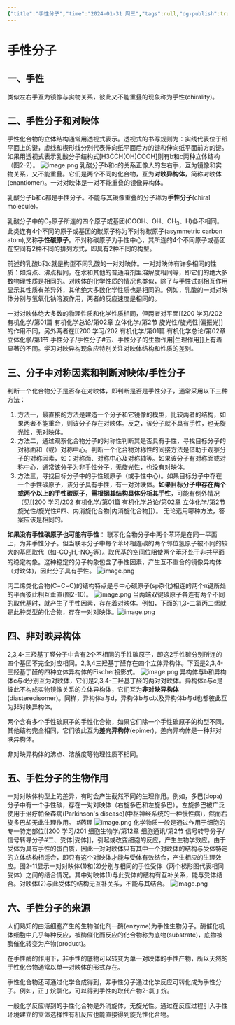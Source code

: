 ```yaml
---
{"title":"手性分子","time":"2024-01-31 周三","tags":null,"dg-publish":true,"permalink":"/200 学习/202 有机化学/第01篇 有机化学总论/第02章 立体化学/第1节 手性分子/手性分子/","dgPassFrontmatter":true,"created":"2024-01-31T12:15:11.155+08:00","updated":"2024-02-07T20:36:08.044+08:00"}
---
```


# 手性分子
## 一、手性
类似左右手互为镜像与实物关系，彼此又不能重叠的现象称为手性(chirality)。

## 二、手性分子和对映体
手性化合物的立体结构通常用透视式表示。透视式的书写规则为：实线代表位于纸平面上的键，虚线和楔形线分别代表伸向纸平面后方的键和伸向纸平面前方的键。如果用透视式表示乳酸分子结构式[H3CCH(OH)COOH]则有b和c两种立体结构（图2-2）。
![image.png](https://cdn.jsdelivr.net/gh/Dolan-Lance/Image-Jiang/202401311229011.jpg)
乳酸分子b和c的关系正像人的左右手，互为镜像和实物关系，又不能重叠。它们是两个不同的化合物，互为**对映异构体**，简称对映体(enantiomer)。一对对映体是一对不能重叠的镜像异构体。

乳酸分子b和c都是手性分子。不能与其镜像重叠的分子称为**手性分子**(chiral molecule)。

乳酸分子中的C<sub>2</sub>原子所连的四个原子或基团(COOH、OH、CH<sub>3</sub>、H)各不相同。此类连有4个不同的原子或基团的碳原子称为不对称碳原子(asymmetric carbon atom),又称**手性碳原子**。不对称碳原子为手性中心，其所连的4个不同原子或基团在空间有2种不同的排列方式，即具有2种不同的构型。

前述的乳酸b和c就是构型不同乳酸的一对对映体。一对对映体有许多相同的性质：如熔点、沸点相同，在水和其他的普通溶剂里溶解度相同等，即它们的绝大多数物理性质是相同的。对映体的化学性质的情况也类似，除了与手性试剂相互作用显示其性质有差异外，其他绝大多数化学性质也是相同的。例如，乳酸的一对对映体分别与氢氧化钠溶液作用，两者的反应速度是相同的。

一对对映体绝大多数的物理性质和化学性质相同，但两者对平面[[200 学习/202 有机化学/第01篇 有机化学总论/第02章 立体化学/第2节 旋光性/旋光性\|偏振光]]的作用不同，另外两者在[[200 学习/202 有机化学/第01篇 有机化学总论/第02章 立体化学/第1节 手性分子/手性分子#五、手性分子的生物作用\|生理作用]]上有着显著的不同。学习对映异构现象应特别关注对映体结构和性质的差别。
## 三、分子中对称因素和判断对映体/手性分子
判断一个化合物分子是否存在对映体，即判断是否是手性分子，通常采用以下三种方法：
1. 方法一，最直接的方法是建造一个分子和它镜像的模型，比较两者的结构，如果两者不能重合，则该分子存在对映体。反之，该分子就不具有手性，也无旋光性，无对映体。
2. 方法二，通过观察化合物分子的对称性判断其是否具有手性，寻找目标分子的对称面和（或）对称中心。判断一个化合物对称性的间接方法是借助于观察分子的对称因素，如：对称面、对称中心及对称轴等。如果该分子有对称面或对称中心，通常该分子为非手性分子，无旋光性，也没有对映体。
3. 方法三，寻找目标分子中的手性碳原子（或手性中心)。如果目标分子中存在一个手性碳原子，该分子具有手性，有一对对映体。**如果目标分子中存在两个或两个以上的手性碳原子，需根据其结构具体分析其手性**，可能有例外情况（见[[200 学习/202 有机化学/第01篇 有机化学总论/第02章 立体化学/第2节 旋光性/旋光性#四、内消旋化合物\|内消旋化合物]]）。
无论选用哪种方法，答案应该是相同的。

**如果没有手性碳原子也可能有手性**：
联苯化合物分子中两个苯环是在同一平面上，为非手性分子。但当联苯分子中每个苯环相连碳的两个邻位氢原子被不同的较大的基团取代（如-CO<sub>2</sub>H,-NO<sub>2</sub>等）。取代基的空间位阻使两个苯环处于非共平面的稳定构象。这种稳定的分子构象包含了手性因素，产生互不重合的镜像异构体（对映体)，因此分子具有手性。
![image.png](https://cdn.jsdelivr.net/gh/Dolan-Lance/Image-Jiang/202401311339534.jpg)

丙二烯类化合物(C=C=C)的结构特点是与中心碳原子(sp杂化)相连的两个π键所处的平面彼此相互垂直(图2-10)。
![image.png](https://cdn.jsdelivr.net/gh/Dolan-Lance/Image-Jiang/202401311339973.jpg)
当两端双键碳原子各连有两个不同的取代基时，就产生了手性因素，存在着对映体。例如，下面的1,3-二氯丙二烯就是此种类型的化合物，存在一对对映体。![image.png](https://cdn.jsdelivr.net/gh/Dolan-Lance/Image-Jiang/202401311339682.jpg)
## 四、非对映异构体
2,3,4-三羟基丁醛分子中含有2个不相同的手性碳原子，即这2手性碳分别所连的四个基团不完全对应相同。2,3,4三羟基丁醛存在四个立体异构体。下面是2,3,4-三羟基丁醛的四种立体异构体的Fischer投影式。
![image.png](https://cdn.jsdelivr.net/gh/Dolan-Lance/Image-Jiang/202401311350876.jpg)
异构体与b和异构体c与d分别互为对映体，它们是2,3,4-三羟基丁醛的两对对映体。异构体a与c是彼此不构成实物镜像关系的立体异构体，它们互为**非对映异构体**(diastereoisomer)。同样，异构体a与d，异构体b与c以及异构体b与d也都彼此互为非对映异构体。

两个含有多个手性碳原子的手性化合物，如果它们除一个手性碳原子的构型不同，其他结构完全相同，它们彼此互为**差向异构体**(epimer)，差向异构体是一种非对映异构体。

非对映异构体的沸点、溶解度等物理性质不相同。
## 五、手性分子的生物作用
一对对映体构型上的差异，有时会产生截然不同的生理作用。例如，多巴(dopa)分子中有一个手性碳，存在一对对映体（右旋多巴和左旋多巴）。左旋多巴被广泛使用于治疗帕金森病(Parkinson's disease)(中枢神经系统的一种慢性病)，然而右旋多巴却无此生理作用。 #药理
![image.png](https://cdn.jsdelivr.net/gh/Dolan-Lance/Image-Jiang/202401311403712.jpg)
化学物质一般是通过作用于细胞的专一特定部位[[200 学习/201 细胞生物学/第12章 细胞通讯/第2节 信号转导分子/信号转导分子#二、受体\|受体]]，引起或改变细胞的反应，产生生物学效应。由于受体为具有手性的蛋白质，因此一对对映体只有其中一个对映体的结构与受体特定的立体结构相适合，即只有这个对映体才能与受体有效结合，产生相应的生理效应。图2-11显示一对对映体(1)和(2)分别与相同的手性受体（两个梯形图代表相同受体）之间的结合情况。其中对映体(1)与此受体的结构有互补关系，能与受体结合。对映体(2)与此受体的结构无互补关系，不能与其结合。
![image.png](https://cdn.jsdelivr.net/gh/Dolan-Lance/Image-Jiang/202401311402392.jpg)

## 六、手性分子的来源
人们熟知的由活细胞产生的生物催化剂一酶(enzyme)为手性生物分子。酶催化机体细胞中几乎每种反应，被酶催化而反应的化合物称为底物(substrate)，底物被酶催化转变为产物(product)。

在手性酶的作用下，非手性的底物可以转变为单一对映体的手性产物，所以天然的手性化合物通常以单一对映体的形式存在。

手性化合物还可通过化学合成得到，非手性分子通过化学反应可转化成为手性分子。例如，正丁烷氯化，可以得到手性的取代产物2-氯丁烷。

一般化学反应得到的手性化合物是外消旋体，无旋光性。通过在反应过程引入手性环境建立的立体选择性有机反应也能直接得到旋光性化合物。
